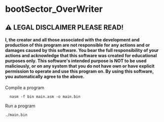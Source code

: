# bootSector_OverWriter

## ⚠️ LEGAL DISCLAIMER PLEASE READ!
#### I, the creator and all those associated with the development and production of this program are not responsible for any actions and or damages caused by this software. You bear the full responsibility of your actions and acknowledge that this software was created for educational purposes only. This software's intended purpose is NOT to be used maliciously, or on any system that you do not have own or have explicit permission to operate and use this program on. By using this software, you automatically agree to the above.

Compile a program </br>

      nasm -f bin main.asm -o main.bin

Run a program </br>


    ./main.bin
